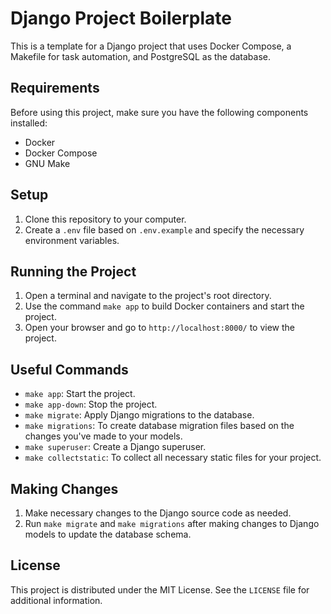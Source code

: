 # Django Project Boilerplate

This is a template for a Django project that uses Docker Compose, a Makefile for task automation, and PostgreSQL as the database.

## Requirements

Before using this project, make sure you have the following components installed:

- Docker
- Docker Compose
- GNU Make

## Setup

1. Clone this repository to your computer.
2. Create a `.env` file based on `.env.example` and specify the necessary environment variables.

## Running the Project

1. Open a terminal and navigate to the project's root directory.
2. Use the command `make app` to build Docker containers and start the project.
3. Open your browser and go to `http://localhost:8000/` to view the project.

## Useful Commands

- `make app`: Start the project.
- `make app-down`: Stop the project.
- `make migrate`: Apply Django migrations to the database.
- `make migrations`: To create database migration files based on the changes you've made to your models.
- `make superuser`: Create a Django superuser.
- `make collectstatic`: To collect all necessary static files for your project.

## Making Changes

1. Make necessary changes to the Django source code as needed.
2. Run `make migrate` and `make migrations` after making changes to Django models to update the database schema.

## License

This project is distributed under the MIT License. See the `LICENSE` file for additional information.
